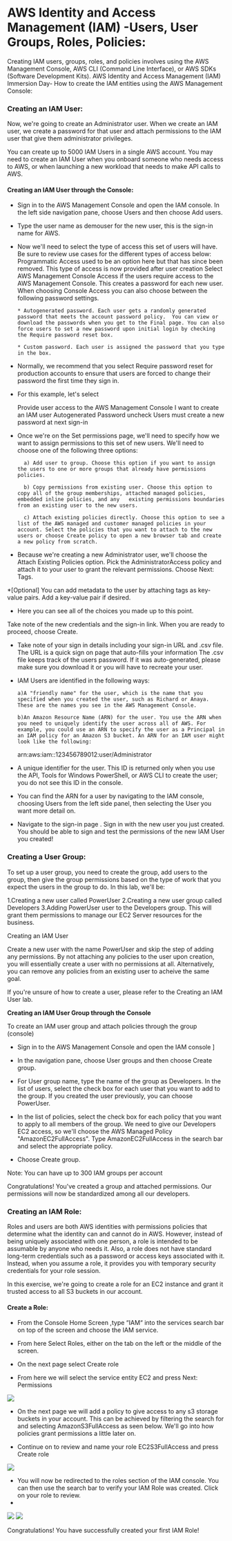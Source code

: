 # AWS Identity and Access Management (IAM) -Users, User Groups, Roles, Policies:

 
Creating IAM users, groups, roles, and policies involves using the AWS Management Console, AWS CLI (Command Line Interface), or AWS SDKs (Software Development Kits). AWS Identity and Access Management (IAM) Immersion Day- How to create the IAM entities using the AWS Management Console:

### Creating an IAM User:

Now, we're going to create an Administrator user. When we create an IAM user, we create a password for that user and attach permissions to the IAM user that give them administrator privileges.

You can create up to 5000 IAM Users in a single AWS account. You may need to create an IAM User when you onboard someone who needs access to AWS, or when launching a new workload that needs to make API calls to AWS.

#### Creating an IAM User through the Console:

* Sign in to the AWS Management Console and open the IAM console.  In the left side navigation pane, choose Users and then choose Add users.
* Type the user name as demouser for the new user, this is the sign-in name for AWS.

* Now we'll need to select the type of access this set of users will have. Be sure to review use cases for the different types of access below:
Programmatic Access used to be an option here but that has since been removed. This type of access is now provided after user creation
Select AWS Management Console Access if the users require access to the AWS Management Console. This creates a password for each new user. When choosing Console Access you can also choose between the following password settings.

      * Autogenerated password. Each user gets a randomly generated password that meets the account password policy.  You can view or download the passwords when you get to the Final page. You can also force users to set a new password upon initial login by checking the Require password reset box.

      * Custom password. Each user is assigned the password that you type in the box.

* Normally, we recommend that you select Require password reset for production accounts to ensure that users are forced to change their password the first time they sign in.
  
* For this example, let's select

  Provide user access to the AWS Management Console
  I want to create an IAM user
  Autogenerated Password
  uncheck Users must create a new password at next sign-in

* Once we're on the Set permissions page, we'll need to specify how we want to assign permissions to this set of new users. We'll need to choose one of the following three options:
  
        a) Add user to group. Choose this option if you want to assign the users to one or more groups that already have permissions policies.

        b) Copy permissions from existing user. Choose this option to copy all of the group memberships, attached managed policies, embedded inline policies, and any   existing permissions boundaries from an existing user to the new users.

        c) Attach existing policies directly. Choose this option to see a list of the AWS managed and customer managed policies in your account. Select the policies that you want to attach to the new users or choose Create policy to open a new browser tab and create a new policy from scratch.

* Because we're creating a new Administrator user, we'll choose the Attach Existing Policies option. Pick the AdministratorAccess policy and attach it to your user to grant the relevant permissions. Choose Next: Tags.

*[Optional] You can add metadata to the user by attaching tags as key-value pairs. Add a key-value pair if desired.

* Here you can see all of the choices you made up to this point.

Take note of the new credentials and the sign-in link. When you are ready to proceed, choose Create.

* Take note of your sign in details including your sign-in URL and .csv file.
The URL is a quick sign on page that auto-fills your information
The .csv file keeps track of the users password. If it was auto-generated, please make sure you download it or you will have to recreate your user. 

* IAM Users are identified in the following ways:

      a)A "friendly name" for the user, which is the name that you specified when you created the user, such as Richard or Anaya. These are the names you see in the AWS Management Console.

      b)An Amazon Resource Name (ARN) for the user. You use the ARN when you need to uniquely identify the user across all of AWS. For example, you could use an ARN to specify the user as a Principal in an IAM policy for an Amazon S3 bucket. An ARN for an IAM user might look like the following:

  arn:aws:iam::123456789012:user/Administrator
  
* A unique identifier for the user. This ID is returned only when you use the API, Tools for Windows PowerShell, or AWS CLI to create the user; you do not see this ID in the console.

* You can find the ARN for a user by navigating to the IAM console, choosing Users from the left side panel, then selecting the User you want more detail on.
* Navigate to the sign-in page . Sign in with the new user you just created. You should be able to sign and test the permissions of the new IAM User you created!


### Creating a User Group:

To set up a user group, you need to create the group, add users to the group, then give the group permissions based on the type of work that you expect the users in the group to do. In this lab, we'll be:

1.Creating a new user called PowerUser
2.Creating a new user group called Developers
3.Adding PowerUser user to the Developers group. This will grant them permissions to manage our EC2 Server resources for the business.

Creating an IAM User

Create a new user with the name PowerUser and skip the step of adding any permissions. By not attaching any policies to the user upon creation, you will essentially create a user with no permissions at all. Alternatively, you can remove any policies from an existing user to acheive the same goal.

If you're unsure of how to create a user, please refer to the Creating an IAM User lab.

<b>Creating an IAM User Group through the Console</b>

To create an IAM user group and attach policies through the group (console)

* Sign in to the AWS Management Console and open the IAM console ]

* In the navigation pane, choose User groups and then choose Create group.

* For User group name, type the name of the group as Developers. In the list of users, select the check box for each user that you want to add to the group. If you created the user previously, you can choose PowerUser.
  
* In the list of policies, select the check box for each policy that you want to apply to all members of the group. We need to give our Developers EC2 access, so we'll choose the AWS Managed Policy "AmazonEC2FullAccess". Type AmazonEC2FullAccess in the search bar and select the appropriate policy.


* Choose Create group.


Note: You can have up to 300 IAM groups per account

Congratulations! You've created a group and attached permissions. Our permissions will now be standardized among all our developers.

### Creating an IAM Role:

Roles and users are both AWS identities with permissions policies that determine what the identity can and cannot do in AWS. However, instead of being uniquely associated with one person, a role is intended to be assumable by anyone who needs it. Also, a role does not have standard long-term credentials such as a password or access keys associated with it. Instead, when you assume a role, it provides you with temporary security credentials for your role session.

In this exercise, we're going to create a role for an EC2 instance and grant it trusted access to all S3 buckets in our account.

#### Create a Role:

* From the Console Home Screen ,type “IAM“ into the services search bar on top of the screen and choose the IAM service.

* From here Select Roles, either on the tab on the left or the middle of the screen.

* On the next page select Create role

* From here we will select the service entity EC2 and press Next: Permissions

 <img src="https://github.com/sreedevi-langoju/12weekawsworkshopchallenge/assets/135724041/3a4c6baf-c6f1-4c89-ac0a-5a64dfac1945"> 

* On the next page we will add a policy to give access to any s3 storage buckets in your account. This can be achieved by filtering the search for and selecting AmazonS3FullAccess as seen below. We'll go into how policies grant permissions a little later on.

* Continue on to review and name your role EC2S3FullAccess and press Create role

<img src="https://github.com/sreedevi-langoju/12weekawsworkshopchallenge/assets/135724041/6c394c50-0687-465d-a6f1-4404f2947c5b">

* You will now be redirected to the roles section of the IAM console. You can then use the search bar to verify your IAM Role was created. Click on your role to review.
* 
<img src="https://github.com/sreedevi-langoju/12weekawsworkshopchallenge/assets/135724041/a0886a85-9fc8-4cf3-8e49-3b384d669014">

<img src="https://github.com/sreedevi-langoju/12weekawsworkshopchallenge/assets/135724041/7256b5c5-f30c-428d-b7aa-21eaa83f11de">

Congratulations! You have successfully created your first IAM Role!


